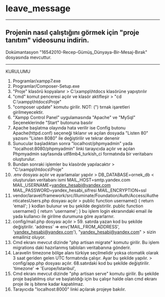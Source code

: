 # leave_message
-----------------------------------------------------------------------------------------------------------
Projenin nasıl çalıştığını görmek için "proje tanıtım" videosunu indirin.
-----------------------------------------------------------------------------------------------------------

Dokümantasyon "16542010-Recep-Gümüş_Dünyaya-Bir-Mesaj-Bırak" dosyasında mevcuttur.

-----------------------------------------------------------------------------------------------------------



KURULUMU



1.   Programlar/xampp7.exe
2.   Programlar/Composer-Setup.exe
3.   "Proje" klasörü kopyalanır > C:\xampp\htdocs klasörüne yapıştırılır
4.   "cmd" komut penceresi açılır ve klasör aktifleşir > "cd C:\xampp\htdocs\Proje"
5.   "composer update" komutu girilir. NOT: (") tırnak işaretleri girilmeyecektir.
6.   "Xampp Control Panel" uygulamasında "Apache" ve "MySql" Seçeneklerinde "Start" butonuna basılır
7.   Apache başlatma olayında hata verilir ise Config butonu Apache(httpd.conf) seçeneği tıklanır
     ve açılan dosyada "Listen 80" yazısını "Listen 8080" ile değiştirilir ve tekrar denenir
8.   Sunucular başladıktan sonra "localhost/phpmyadmin" yada "localhost:8080/phpmyadmin"
     linki tarayıcıda açılır ve açılan Phpmyadmin sayfasında 
     utf8mb4_turkish_ci formatında bir veritabanı oluşturulur.
9.   Bundan sonraki işlemler bu klasörde yapılacaktır > "C:\xampp\htdocs\Proje"
10.  .env dosyası açılır ve ayarlamalar yapılır >
        DB_DATABASE=ornek_db < oluşturulan veritabanı ismi
	MAIL_HOST=smtp.yandex.com 
	MAIL_USERNAME=yandex_hesabi@yandex.com
	MAIL_PASSWORD=yandex_hesabi_sifresi
	MAIL_ENCRYPTION=ssl
11.  vendor/laravel/framework/src/Illuminate/Foundation/Auth/Access/AuthenticatesUsers.php dosyası açılır >
	public function username()
    	{
            return 'email';
    	}
     kodları bulunur ve bu şekilde degistirilir.
	public function username()
    	{
            return 'username';
    	}
     bu işlem login ekranındaki email ile yada kullanıcı ile girilme durumuna göre ayarlarnır.
12.  config/mail.php dosyası açılır >
	59. satırda yazan kod bu şekilde değiştirilir.
	'address' => env('MAIL_FROM_ADDRESS', 'yandex_hesabi@yandex.com'),
	"yandex_hesabi@yandex.com" > sizin emailiniz oluyor.
13.  Cmd ekranı mevcut dizinde "php artisan migrate" komutu girilir.
     Bu işlem migrations daki hazırlanmış tabloları veritabanına gönderir.
14.  Laravelin timezone bölge alanı türkiye seçilmelidir yoksa otomatik olarak 3 saat geriden gelen UTC 
     formatında çalışır. Ayar bu şekilde yapılır. >
	config/app.php dosyası açılır.
	68.satırdaki kod bu şekilde değiştirilir.
	'timezone' => 'Europe/Istanbul',
15.  Cmd ekranı mevcut dizinde "php artisan serve" komutu girilir.
     Bu şekilde proje başlatılmış olur ve başlatıldığı için 
     bu çalışır halde olan cmd ekranı proje ile iş bitene kadar kapatılmaz.
16.  Tarayıcıda "localhost:8000" linki açılarak projeye bakılır.













